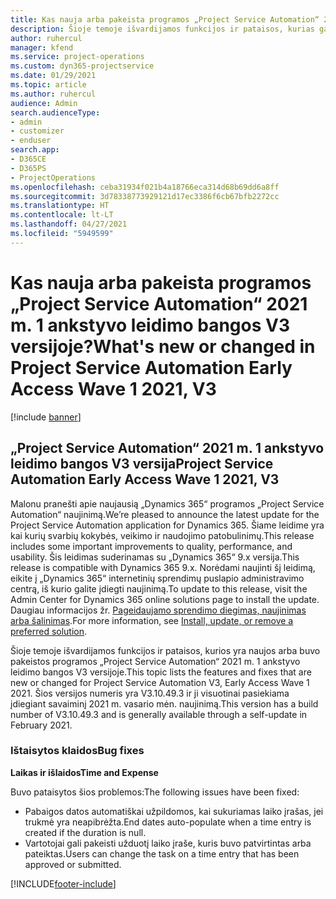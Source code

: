```yaml
---
title: Kas nauja arba pakeista programos „Project Service Automation“ 2021 m. 1 ankstyvo leidimo bangos V3 versijoje?
description: Šioje temoje išvardijamos funkcijos ir pataisos, kurias galima rasti „Project Service Automation“ 2021 m. 1 ankstyvo leidimo bangos V3 versijoje.
author: ruhercul
manager: kfend
ms.service: project-operations
ms.custom: dyn365-projectservice
ms.date: 01/29/2021
ms.topic: article
ms.author: ruhercul
audience: Admin
search.audienceType:
- admin
- customizer
- enduser
search.app:
- D365CE
- D365PS
- ProjectOperations
ms.openlocfilehash: ceba31934f021b4a18766eca314d68b69dd6a8ff
ms.sourcegitcommit: 3d78338773929121d17ec3386f6cb67bfb2272cc
ms.translationtype: HT
ms.contentlocale: lt-LT
ms.lasthandoff: 04/27/2021
ms.locfileid: "5949599"
---
```

# <a name="whats-new-or-changed-in-project-service-automation-early-access-wave-1-2021-v3"></a><span data-ttu-id="73371-103">Kas nauja arba pakeista programos „Project Service Automation“ 2021 m. 1 ankstyvo leidimo bangos V3 versijoje?</span><span class="sxs-lookup"><span data-stu-id="73371-103">What's new or changed in Project Service Automation Early Access Wave 1 2021, V3</span></span>

[!include [banner](../includes/psa-now-project-operations.md)]

## <a name="project-service-automation-early-access-wave-1-2021-v3"></a><span data-ttu-id="73371-104">„Project Service Automation“ 2021 m. 1 ankstyvo leidimo bangos V3 versija</span><span class="sxs-lookup"><span data-stu-id="73371-104">Project Service Automation Early Access Wave 1 2021, V3</span></span>

<span data-ttu-id="73371-105">Malonu pranešti apie naujausią „Dynamics 365“ programos „Project Service Automation“ naujinimą.</span><span class="sxs-lookup"><span data-stu-id="73371-105">We’re pleased to announce the latest update for the Project Service Automation application for Dynamics 365.</span></span> <span data-ttu-id="73371-106">Šiame leidime yra kai kurių svarbių kokybės, veikimo ir naudojimo patobulinimų.</span><span class="sxs-lookup"><span data-stu-id="73371-106">This release includes some important improvements to quality, performance, and usability.</span></span> <span data-ttu-id="73371-107">Šis leidimas suderinamas su „Dynamics 365“ 9.x versija.</span><span class="sxs-lookup"><span data-stu-id="73371-107">This release is compatible with Dynamics 365 9.x.</span></span> <span data-ttu-id="73371-108">Norėdami naujinti šį leidimą, eikite į „Dynamics 365“ internetinių sprendimų puslapio administravimo centrą, iš kurio galite įdiegti naujinimą.</span><span class="sxs-lookup"><span data-stu-id="73371-108">To update to this release, visit the Admin Center for Dynamics 365 online solutions page to install the update.</span></span> <span data-ttu-id="73371-109">Daugiau informacijos žr. [Pageidaujamo sprendimo diegimas, naujinimas arba šalinimas](/power-platform/admin/install-remove-preferred-solution).</span><span class="sxs-lookup"><span data-stu-id="73371-109">For more information, see [Install, update, or remove a preferred solution](/power-platform/admin/install-remove-preferred-solution).</span></span>

<span data-ttu-id="73371-110">Šioje temoje išvardijamos funkcijos ir pataisos, kurios yra naujos arba buvo pakeistos programos „Project Service Automation“ 2021 m. 1 ankstyvo leidimo bangos V3 versijoje.</span><span class="sxs-lookup"><span data-stu-id="73371-110">This topic lists the features and fixes that are new or changed for Project Service Automation V3, Early Access Wave 1 2021.</span></span> <span data-ttu-id="73371-111">Šios versijos numeris yra V3.10.49.3 ir ji visuotinai pasiekiama įdiegiant savaiminį 2021 m. vasario mėn. naujinimą.</span><span class="sxs-lookup"><span data-stu-id="73371-111">This version has a build number of V3.10.49.3 and is generally available through a self-update in February 2021.</span></span>


### <a name="bug-fixes"></a><span data-ttu-id="73371-112">Ištaisytos klaidos</span><span class="sxs-lookup"><span data-stu-id="73371-112">Bug fixes</span></span>

<span data-ttu-id="73371-113">**Laikas ir išlaidos**</span><span class="sxs-lookup"><span data-stu-id="73371-113">**Time and Expense**</span></span>

<span data-ttu-id="73371-114">Buvo pataisytos šios problemos:</span><span class="sxs-lookup"><span data-stu-id="73371-114">The following issues have been fixed:</span></span>

- <span data-ttu-id="73371-115">Pabaigos datos automatiškai užpildomos, kai sukuriamas laiko įrašas, jei trukmė yra neapibrėžta.</span><span class="sxs-lookup"><span data-stu-id="73371-115">End dates auto-populate when a time entry is created if the duration is null.</span></span>
- <span data-ttu-id="73371-116">Vartotojai gali pakeisti užduotį laiko įraše, kuris buvo patvirtintas arba pateiktas.</span><span class="sxs-lookup"><span data-stu-id="73371-116">Users can change the task on a time entry that has been approved or submitted.</span></span>


[!INCLUDE[footer-include](../includes/footer-banner.md)]